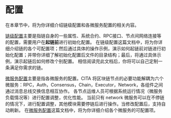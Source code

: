 # 配置

在本章节中，将为你详细介绍链级配置和各微服务配置的相关内容。

[链级配置](./chain_config)主要是指链自身的一些属性、系统合约、RPC接口、节点间网络连接等的配置，需要用户在**起链前**进行初始化配置。
在链级配置这篇文档中，将为你详细介绍链的各个可配置项；然后通过具体的操作示例，演示如何起链前对链进行初始化配置；并带你详细了解初始化配置后文件的目录结构；最后，将通过具体示例，演示起链后如何修改个别配置。
相信阅读完此文档后，你将可以自己定制一条满足你需求的链。

[微服务配置](./service_config)主要是指各微服务的配置。CITA 将区块链节点的必要功能解耦为六个微服务：RPC，Auth，Consensus，Chain，Executor，Network，各组件之间通过消息总线交换信息相互协作。
各节点运维人员可根据系统运行情况（微服务负载情况等）进行配置调整，优化性能。
当前只有 network 微服务可以在不停链的情况下，进行配置调整，其他模块需要停链后进行操作。当修改配置后，支持自动刷新。
在[微服务配置](./service_config)这篇文档中，将为你详细介绍各个微服务的可配置项。
